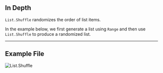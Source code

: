 ## In Depth
`List.Shuffle` randomizes the order of list items.

In the example below, we first generate a list using `Range` and then use `List.Shuffle` to produce a randomized list.
___
## Example File

![List.Shuffle](./DSCore.List.Shuffle(list)_img.jpg)
